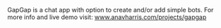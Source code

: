 GapGap is a chat app with option to create and/or add simple bots. For more info and live demo visit: www.anavharris.com/projects/gapgap
